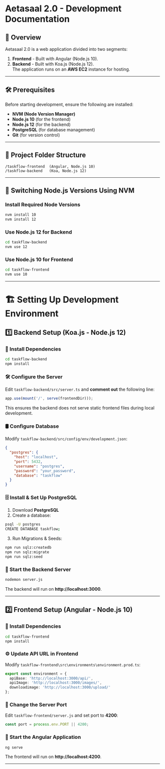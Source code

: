 # Aetasaal 2.0 - Development Documentation

## 📌 Overview
Aetasaal 2.0 is a web application divided into two segments:  
1. **Frontend** - Built with Angular (Node.js 10).  
2. **Backend** - Built with Koa.js (Node.js 12).  
The application runs on an **AWS EC2** instance for hosting.

---

## 🛠️ Prerequisites
Before starting development, ensure the following are installed:

- **NVM (Node Version Manager)**
- **Node.js 10** (for the frontend)
- **Node.js 12** (for the backend)
- **PostgreSQL** (for database management)
- **Git** (for version control)

---

## 🚀 Project Folder Structure
```
/taskflow-frontend  (Angular, Node.js 10)
/taskflow-backend   (Koa, Node.js 12)
```

---

## 🔄 Switching Node.js Versions Using NVM
### Install Required Node Versions
```sh
nvm install 10
nvm install 12
```

### Use Node.js 12 for Backend
```sh
cd taskflow-backend
nvm use 12
```

### Use Node.js 10 for Frontend
```sh
cd taskflow-frontend
nvm use 10
```

---

# 🏗️ Setting Up Development Environment

## 1️⃣ Backend Setup (Koa.js - Node.js 12)
### 📂 Install Dependencies
```sh
cd taskflow-backend
npm install
```

### 🛠️ Configure the Server
Edit `taskflow-backend/src/server.ts` and **comment out** the following line:
```javascript
app.use(mount('/', serve(frontendDir)));
```
This ensures the backend does not serve static frontend files during local development.

### 🛢️ Configure Database
Modify `taskflow-backend/src/config/env/development.json`:
```json
{
  "postgres": {
    "host": "localhost",
    "port": 5432,
    "username": "postgres",
    "password": "your_password",
    "database": "taskflow"
  }
}
```

### 🗄️ Install & Set Up PostgreSQL
1. Download **PostgreSQL**
2. Create a database:
```sh
psql -U postgres
CREATE DATABASE taskflow;
```
3. Run Migrations & Seeds:
```sh
npm run sqlz:createdb
npm run sqlz:migrate
npm run sqlz:seed
```

### 🚀 Start the Backend Server
```sh
nodemon server.js
```
The backend will run on **http://localhost:3000**.

---

## 2️⃣ Frontend Setup (Angular - Node.js 10)
### 📂 Install Dependencies
```sh
cd taskflow-frontend
npm install
```

### ⚙️ Update API URL in Frontend
Modify `taskflow-frontend\src\environments\environment.prod.ts`:
```typescript
export const environment = {
  apiBase: 'http://localhost:3000/api/',
  apiImage: 'http://localhost:3000/images/',
  downloadimage: 'http://localhost:3000/upload/'
};
```

### 🔄 Change the Server Port
Edit `taskflow-frontend/server.js` and set port to **4200**:
```javascript
const port = process.env.PORT || 4200;
```

### 🚀 Start the Angular Application
```sh
ng serve
```
The frontend will run on **http://localhost:4200**.

---

